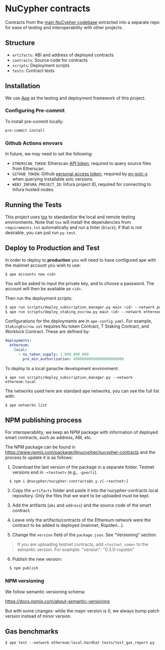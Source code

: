 # NuCypher contracts

Contracts from the [main NuCypher codebase](https://github.com/nucypher/nucypher) extracted into a separate repo for ease of testing and interoperability with other projects.

## Structure

* `artifacts`: ABI and address of deployed contracts
* `contracts`: Source code for contracts
* `scripts`: Deployment scripts
* `tests`: Contract tests

## Installation

We use [Ape](https://docs.apeworx.io/ape/stable/index.html) as the testing and deployment framework of this project.

### Configuring Pre-commit

To install pre-commit locally:

```bash
pre-commit install
```

### Github Actions envvars

In future, we may need to set the following:

* `ETHERSCAN_TOKEN`: Etherscan [API token](https://etherscan.io/apis), required to query source files from Etherscan.
* `GITHUB_TOKEN`: Github [personal access token](https://help.github.com/en/github/authenticating-to-github/creating-a-personal-access-token-for-the-command-line#creating-a-token), required by [py-solc-x](https://github.com/iamdefinitelyahuman/py-solc-x) when querying installable solc versions.
* `WEB3_INFURA_PROJECT_ID`: Infura project ID, required for connecting to Infura hosted nodes.

## Running the Tests

This project uses [tox](https://tox.readthedocs.io/en/latest/) to standardize the local and remote testing environments.
Note that `tox` will install the dependencies from `requirements.txt` automatically and run a linter (`black`); if that is not desirable, you can just run `py.test`.

## Deploy to Production and Test
In order to deploy to **production** you will need to have configured ape with the mainnet account you wish to use:
```
$ ape accounts new <id>
```
You will be asked to input the private key, and to choose a password. The account will then be available as `<id>`.

Then run the deployment scripts:
```bash
$ ape run scripts/deploy_subscription_manager.py main <id> --network polygon
$ ape run scripts/deploy_staking_escrow.py main <id> --network ethereum:rinkeby
```

Configurations for the deployments are in `ape-config.yaml`.
For example, `StakingEscrow.sol` requires Nu token Contract, T Staking Contract, and Worklock Contract.
These are defined by:
```yaml
deployments:
  ethereum:
    local:
      - nu_token_supply: 1_000_000_000
        pre_min_authorization: 40000000000000000000000
```


To deploy to a local ganache development environment:
```
$ ape run scripts/deploy_subscription_manager.py --network ethereum:local
```

The networks used here are standard ape networks, you can see the full list with:
```
$ ape networks list
```

## NPM publishing process

For interoperability, we keep an NPM package with information of deployed smart contracts, such as address, ABI, etc.

The NPM package can be found in https://www.npmjs.com/package/@nucypher/nucypher-contracts and the process to update it is as follows:

1. Download the last version of the package in a separate folder. Testnet versions end in
`-<testnet>` (e.g., `-goerli`).

```bash
  $ npm i @nucypher/nucypher-contracts@x.y.z[-<testnet>]
```
2. Copy the `artifacts` folder and paste it into the nucypher-contracts local repository. Only the
files that we want to be uploaded must be kept.

3. Add the artifacts (`abi` and `address`) and the source code of the smart contract.

4. Leave only the artifacts/contracts of the Ethereum network were the contract to be added is
deployed (mainnet, Ropsten...).

5. Change the `version` field of the `package.json`. See “Versioning” section.

> If you are uploading testnet contracts, add `<testnet_name>` to the semantic version. For
> example: "version": "0.3.0-ropsten"

6. Publish the new version:

```bash
  $ npm publish
```

### NPM versioning

We follow semantic versioning schema:

https://docs.npmjs.com/about-semantic-versioning

But with some changes: while the major version is 0, we always bump patch version instead of minor
version.

## Gas benchmarks
```
$ ape test --network ethereum:local:hardhat tests/test_gas_report.py
```
